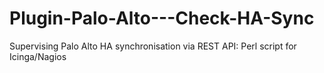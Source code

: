 # Plugin-Palo-Alto---Check-HA-Sync
Supervising Palo Alto HA synchronisation via REST API: Perl script for Icinga/Nagios
